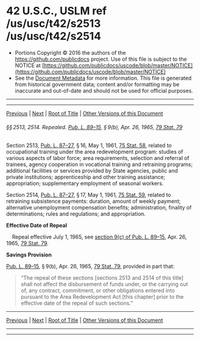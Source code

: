 ---
---

# 42 U.S.C., USLM ref /us/usc/t42/s2513 /us/usc/t42/s2514

* Portions Copyright © 2016 the authors of the https://github.com/publicdocs project.
  Use of this file is subject to the NOTICE at [https://github.com/publicdocs/uscode/blob/master/NOTICE](https://github.com/publicdocs/uscode/blob/master/NOTICE)
* See the [Document Metadata](././../../../..//README.md) for more information.
  This file is generated from historical government data; content and/or formatting may be inaccurate and out-of-date and should not be used for official purposes.

----------
----------

[Previous](./../../../..//us/usc/t42/ch28/m__us_usc_t42_s2501...2512.md) | [Next](./../../../..//us/usc/t42/ch28/m__us_usc_t42_s2515...2525.md) | [Root of Title](./../../../../) | [Other Versions of this Document](https://publicdocs.github.io/go/links?ns=uslm&ref=%2Fus%2Fusc%2Ft42%2Fs2513+%2Fus%2Fusc%2Ft42%2Fs2514)

###### §§ 2513, 2514. Repealed. [Pub. L. 89–15][/us/pl/89/15], § 9(b), Apr. 26, 1965, [79 Stat. 79][/us/stat/79/79]

Section 2513, [Pub. L. 87–27][/us/pl/87/27], § 16, May 1, 1961, [75 Stat. 58][/us/stat/75/58], related to occupational training under the area redevelopment program: studies of various aspects of labor force; area requirements, selection and referral of trainees, agency cooperation in vocational training and retraining programs; additional facilities or services provided by State agencies, public and private institutions; apprenticeship and other training assistance; appropriation; supplementary employment of seasonal workers.

Section 2514, [Pub. L. 87–27][/us/pl/87/27], § 17, May 1, 1961, [75 Stat. 59][/us/stat/75/59], related to retraining subsistence payments: duration, amount of weekly payment; alternative unemployment compensation benefits; administration, finality of determinations; rules and regulations; and appropriation.

 __Effective Date of Repeal__ 

    Repeal effective July 1, 1965, see [section 9(c) of Pub. L. 89–15][/us/pl/89/15/s9/c], Apr. 26, 1965, [79 Stat. 79][/us/stat/79/79].

 __Savings Provision__ 

[Pub. L. 89–15][/us/pl/89/15], § 9(b), Apr. 26, 1965, [79 Stat. 79][/us/stat/79/79], provided in part that: 

> “The repeal of these sections \[sections 2513 and 2514 of this title\] shall not affect the disbursement of funds under, or the carrying out of, any contract, commitment, or other obligations entered into pursuant to the Area Redevelopment Act \[this chapter\] prior to the effective date of the repeal of such sections.”

----------

[Previous](./../../../..//us/usc/t42/ch28/m__us_usc_t42_s2501...2512.md) | [Next](./../../../..//us/usc/t42/ch28/m__us_usc_t42_s2515...2525.md) | [Root of Title](./../../../../) | [Other Versions of this Document](https://publicdocs.github.io/go/links?ns=uslm&ref=%2Fus%2Fusc%2Ft42%2Fs2513+%2Fus%2Fusc%2Ft42%2Fs2514)

----------
----------

[/us/pl/89/15]: https://publicdocs.github.io/go/links?ns=uslm&ref=%2Fus%2Fpl%2F89%2F15
[/us/stat/79/79]: https://publicdocs.github.io/go/links?ns=uslm&ref=%2Fus%2Fstat%2F79%2F79
[/us/pl/87/27]: https://publicdocs.github.io/go/links?ns=uslm&ref=%2Fus%2Fpl%2F87%2F27
[/us/stat/75/58]: https://publicdocs.github.io/go/links?ns=uslm&ref=%2Fus%2Fstat%2F75%2F58
[/us/pl/87/27]: https://publicdocs.github.io/go/links?ns=uslm&ref=%2Fus%2Fpl%2F87%2F27
[/us/stat/75/59]: https://publicdocs.github.io/go/links?ns=uslm&ref=%2Fus%2Fstat%2F75%2F59
[/us/pl/89/15/s9/c]: https://publicdocs.github.io/go/links?ns=uslm&ref=%2Fus%2Fpl%2F89%2F15%2Fs9%2Fc
[/us/stat/79/79]: https://publicdocs.github.io/go/links?ns=uslm&ref=%2Fus%2Fstat%2F79%2F79
[/us/pl/89/15]: https://publicdocs.github.io/go/links?ns=uslm&ref=%2Fus%2Fpl%2F89%2F15
[/us/stat/79/79]: https://publicdocs.github.io/go/links?ns=uslm&ref=%2Fus%2Fstat%2F79%2F79


